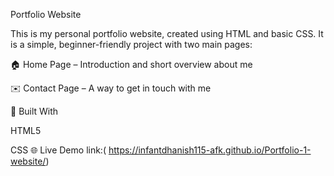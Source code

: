 Portfolio Website

This is my personal portfolio website, created using HTML and basic CSS.
It is a simple, beginner-friendly project with two main pages:

🏠 Home Page – Introduction and short overview about me

✉️ Contact Page – A way to get in touch with me

🔧 Built With

HTML5

CSS
🌐 Live Demo
link:( https://infantdhanish115-afk.github.io/Portfolio-1-website/)

